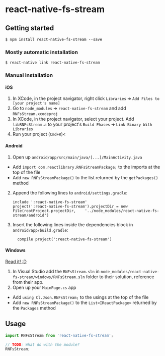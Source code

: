 
# react-native-fs-stream

## Getting started

`$ npm install react-native-fs-stream --save`

### Mostly automatic installation

`$ react-native link react-native-fs-stream`

### Manual installation


#### iOS

1. In XCode, in the project navigator, right click `Libraries` ➜ `Add Files to [your project's name]`
2. Go to `node_modules` ➜ `react-native-fs-stream` and add `RNFsStream.xcodeproj`
3. In XCode, in the project navigator, select your project. Add `libRNFsStream.a` to your project's `Build Phases` ➜ `Link Binary With Libraries`
4. Run your project (`Cmd+R`)<

#### Android

1. Open up `android/app/src/main/java/[...]/MainActivity.java`
  - Add `import com.reactlibrary.RNFsStreamPackage;` to the imports at the top of the file
  - Add `new RNFsStreamPackage()` to the list returned by the `getPackages()` method
2. Append the following lines to `android/settings.gradle`:
  	```
  	include ':react-native-fs-stream'
  	project(':react-native-fs-stream').projectDir = new File(rootProject.projectDir, 	'../node_modules/react-native-fs-stream/android')
  	```
3. Insert the following lines inside the dependencies block in `android/app/build.gradle`:
  	```
      compile project(':react-native-fs-stream')
  	```

#### Windows
[Read it! :D](https://github.com/ReactWindows/react-native)

1. In Visual Studio add the `RNFsStream.sln` in `node_modules/react-native-fs-stream/windows/RNFsStream.sln` folder to their solution, reference from their app.
2. Open up your `MainPage.cs` app
  - Add `using Cl.Json.RNFsStream;` to the usings at the top of the file
  - Add `new RNFsStreamPackage()` to the `List<IReactPackage>` returned by the `Packages` method


## Usage
```javascript
import RNFsStream from 'react-native-fs-stream';

// TODO: What do with the module?
RNFsStream;
```
  